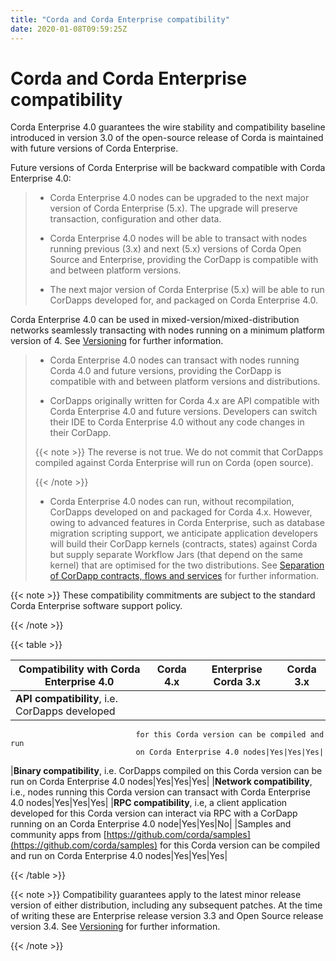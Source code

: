 ```yaml
---
title: "Corda and Corda Enterprise compatibility"
date: 2020-01-08T09:59:25Z
---
```



# Corda and Corda Enterprise compatibility
Corda Enterprise 4.0 guarantees the wire stability and compatibility baseline introduced in version 3.0 of the open-source release of Corda
            is maintained with future versions of Corda Enterprise.

Future versions of Corda Enterprise will be backward compatible with Corda Enterprise 4.0:

> 
> 
> * Corda Enterprise 4.0 nodes can be upgraded to the next major version of Corda Enterprise (5.x). The upgrade will preserve transaction, configuration and other data.
> 
> 
> * Corda Enterprise 4.0 nodes will be able to transact with nodes running previous (3.x) and next (5.x) versions of Corda Open Source and Enterprise,
>                         providing the CorDapp is compatible with and between platform versions.
> 
> 
> * The next major version of Corda Enterprise (5.x) will be able to run CorDapps developed for, and packaged on Corda Enterprise 4.0.
> 
> 
Corda Enterprise 4.0 can be used in mixed-version/mixed-distribution networks seamlessly transacting with nodes running on a minimum platform version of 4.
            See [Versioning](versioning.md) for further information.

> 
> 
> * Corda Enterprise 4.0 nodes can transact with nodes running Corda 4.0 and future versions, providing the CorDapp is compatible with and between platform versions and distributions.
> 
> 
> * CorDapps originally written for Corda 4.x are API compatible with Corda Enterprise 4.0 and future versions.
>                         Developers can switch their IDE to Corda Enterprise 4.0 without any code changes in their CorDapp.
> 
> 
> {{< note >}}
> The reverse is not true. We do not commit that CorDapps compiled against Corda Enterprise will run on Corda (open source).
> 
> 
> {{< /note >}}
> 
> * Corda Enterprise 4.0 nodes can run, without recompilation, CorDapps developed on and packaged for Corda 4.x.
>                         However, owing to advanced features in Corda Enterprise, such as database migration scripting support, we anticipate application developers
>                         will build their CorDapp kernels (contracts, states) against Corda but supply separate Workflow Jars (that depend on the same kernel)
>                         that are optimised for the two distributions. See [Separation of CorDapp contracts, flows and services](cordapp-build-systems.md#cordapp-separation-ref) for further information.
> 
> 

{{< note >}}
These compatibility commitments are subject to the standard Corda Enterprise software support policy.


{{< /note >}}

{{< table >}}

|Compatibility with Corda Enterprise 4.0|Corda 4.x|Enterprise Corda 3.x|Corda 3.x|
|-------------------------------------------------|-------------|-----------------------|---------------|
|**API compatibility**, i.e. CorDapps developed
                                for this Corda version can be compiled and run
                                on Corda Enterprise 4.0 nodes|Yes|Yes|Yes|
|**Binary compatibility**, i.e. CorDapps
                                compiled on this Corda version can be run on
                                Corda Enterprise 4.0 nodes|Yes|Yes|Yes|
|**Network compatibility**, i.e., nodes running
                                this Corda version can transact with Corda
                                Enterprise 4.0 nodes|Yes|Yes|Yes|
|**RPC compatibility**, i.e, a client
                                application developed for this Corda version
                                can interact via RPC with a CorDapp running on
                                an Corda Enterprise 4.0 node|Yes|Yes|No|
|Samples and community apps from
                                [https://github.com/corda/samples](https://github.com/corda/samples) for this Corda
                                version can be compiled and run on Corda
                                Enterprise 4.0 nodes|Yes|Yes|Yes|

{{< /table >}}

{{< note >}}
Compatibility guarantees apply to the latest minor release version of either distribution, including any subsequent patches.
                At the time of writing these are Enterprise release version 3.3 and Open Source release version 3.4.
                See [Versioning](versioning.md) for further information.


{{< /note >}}

